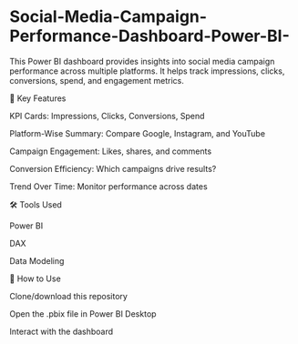 # Social-Media-Campaign-Performance-Dashboard-Power-BI-
This Power BI dashboard provides insights into social media campaign performance across multiple platforms. It helps track impressions, clicks, conversions, spend, and engagement metrics.

🚀 Key Features

KPI Cards: Impressions, Clicks, Conversions, Spend

Platform-Wise Summary: Compare Google, Instagram, and YouTube

Campaign Engagement: Likes, shares, and comments

Conversion Efficiency: Which campaigns drive results?

Trend Over Time: Monitor performance across dates

🛠 Tools Used

Power BI

DAX

Data Modeling

📂 How to Use

Clone/download this repository

Open the .pbix file in Power BI Desktop

Interact with the dashboard
